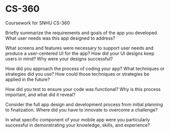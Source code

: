 # CS-360
Coursework for SNHU CS-360

Briefly summarize the requirements and goals of the app you developed. What user needs was this app designed to address?

What screens and features were necessary to support user needs and produce a user-centered UI for the app? How did your UI designs keep users in mind? Why were your designs successful?

How did you approach the process of coding your app? What techniques or strategies did you use? How could those techniques or strategies be applied in the future?

How did you test to ensure your code was functional? Why is this process important, and what did it reveal?

Consider the full app design and development process from initial planning to finalization. Where did you have to innovate to overcome a challenge?

In what specific component of your mobile app were you particularly successful in demonstrating your knowledge, skills, and experience?
